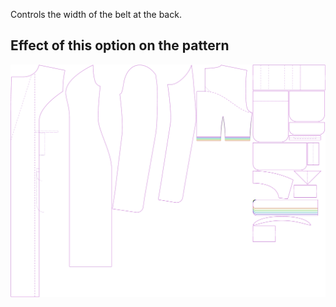Controls the width of the belt at the back.

## Effect of this option on the pattern

![This image shows the effect of this option by superimposing several variants that have a different value for this option](carlita_beltwidth_sample.svg "Effect of this option on the pattern")
